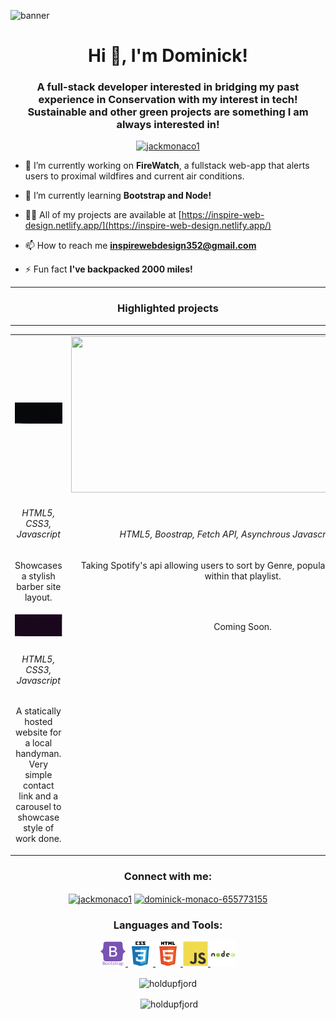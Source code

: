 ![banner](https://imgur.com/nOQbxMv.png)
<h1 align="center">Hi 👋, I'm Dominick!</h1>
<h3 align="center">A full-stack developer interested in bridging my past experience in Conservation with my interest in tech! Sustainable and other green projects are something I am always interested in!</h3>

<p align="center"> <a href="https://twitter.com/jackmonaco1" target="blank"><img src="https://img.shields.io/twitter/follow/jackmonaco1?logo=twitter&style=for-the-badge" alt="jackmonaco1" /></a> </p>

- 🔭 I’m currently working on **FireWatch**, a fullstack web-app that alerts users to proximal wildfires and current air conditions. 

- 🌱 I’m currently learning **Bootstrap and Node!**

- 👨‍💻 All of my projects are available at [https://inspire-web-design.netlify.app/](https://inspire-web-design.netlify.app/)

- 📫 How to reach me **inspirewebdesign352@gmail.com**

- ⚡ Fun fact **I've backpacked 2000 miles!**

---


<h3 align="center"> Highlighted projects</h3>

---


|      |          |  
| ------------- |:-------------:| 
| ![site gif](https://github.com/HoldUpFjord/barberShop/blob/master/assets/demoGif/ezgif.com-gif-maker.gif)    | <a href="url"><img src="https://github.com/HoldUpFjord/spotApiProject/blob/main/demoGif/spotifyApi.gif" align="left" height="250" width="550" ></a>
 |<h6 align="center">HTML5, CSS3, Javascript</h6> <p align="center"> Showcases a stylish barber site layout. </p> | <h6> HTML5, Boostrap, Fetch API, Asynchrous Javascript, CRUD</h6> <p>Taking Spotify's api allowing users to sort by Genre, popular playlists by tracks within that playlist.  
| <a href="url"><img src="https://github.com/HoldUpFjord/rnrHomeServices/blob/90fa71a82e98cf4f9a69b4afc757cf1aa0ecff61/assets/demoGif/ezgif.com-gif-maker(1).gif" aling="center" heigh="250" width="550" ></a>     | Coming Soon.      |   
  | <h6 align="center">HTML5, CSS3, Javascript</h6> <p align="center">A statically hosted website for a local handyman. Very simple contact link and a carousel to showcase style of work done. |        




<h3 align="center">Connect with me:</h3>
<p align="center">
<a href="https://twitter.com/jackmonaco1" target="blank"><img align="center" src="https://raw.githubusercontent.com/rahuldkjain/github-profile-readme-generator/master/src/images/icons/Social/twitter.svg" alt="jackmonaco1" height="30" width="40" /></a>
<a href="https://linkedin.com/in/dominick-monaco-655773155" target="blank"><img align="center" src="https://raw.githubusercontent.com/rahuldkjain/github-profile-readme-generator/master/src/images/icons/Social/linked-in-alt.svg" alt="dominick-monaco-655773155" height="30" width="40" /></a>
</p>

<h3 align="center">Languages and Tools:</h3>
<p align="center"> <a href="https://getbootstrap.com" target="_blank" rel="noreferrer"> <img src="https://raw.githubusercontent.com/devicons/devicon/master/icons/bootstrap/bootstrap-plain-wordmark.svg" alt="bootstrap" width="40" height="40"/> </a> <a href="https://www.w3schools.com/css/" target="_blank" rel="noreferrer"> <img src="https://raw.githubusercontent.com/devicons/devicon/master/icons/css3/css3-original-wordmark.svg" alt="css3" width="40" height="40"/> </a> <a href="https://www.w3.org/html/" target="_blank" rel="noreferrer"> <img src="https://raw.githubusercontent.com/devicons/devicon/master/icons/html5/html5-original-wordmark.svg" alt="html5" width="40" height="40"/> </a> <a href="https://developer.mozilla.org/en-US/docs/Web/JavaScript" target="_blank" rel="noreferrer"> <img src="https://raw.githubusercontent.com/devicons/devicon/master/icons/javascript/javascript-original.svg" alt="javascript" width="40" height="40"/> </a> <a href="https://nodejs.org" target="_blank" rel="noreferrer"> <img src="https://raw.githubusercontent.com/devicons/devicon/master/icons/nodejs/nodejs-original-wordmark.svg" alt="nodejs" width="40" height="40"/> </a> </p>

<p align="center"><img align="center" src="https://github-readme-streak-stats.herokuapp.com/?user=holdupfjord&" alt="holdupfjord" /></p>
<p align="center">&nbsp;<img align="center" src="https://github-readme-stats.vercel.app/api?username=holdupfjord&show_icons=true&locale=en" alt="holdupfjord" /></p>






